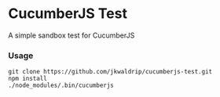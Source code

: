 # CucumberJS Test

A simple sandbox test for CucumberJS

### Usage

    git clone https://github.com/jkwaldrip/cucumberjs-test.git
    npm install
    ./node_modules/.bin/cucumberjs
    